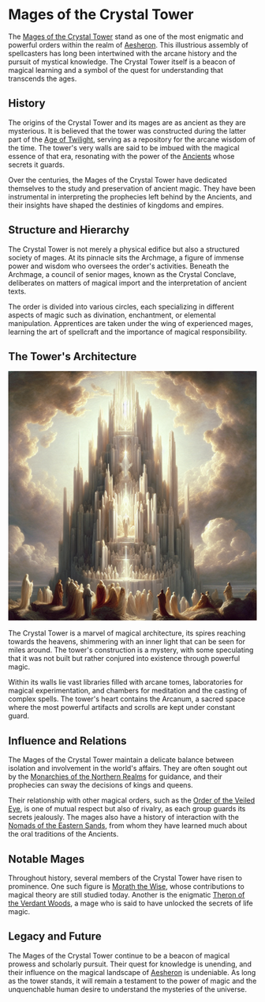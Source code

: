 # Mages of the Crystal Tower

The [Mages of the Crystal Tower](Mages%20of%20the%20Crystal%20Tower.md) stand as one of the most enigmatic and powerful orders within the realm of [Aesheron](Aesheron.md). This illustrious assembly of spellcasters has long been intertwined with the arcane history and the pursuit of mystical knowledge. The Crystal Tower itself is a beacon of magical learning and a symbol of the quest for understanding that transcends the ages.

## History

The origins of the Crystal Tower and its mages are as ancient as they are mysterious. It is believed that the tower was constructed during the latter part of the [Age of Twilight](Age%20of%20Twilight.md), serving as a repository for the arcane wisdom of the time. The tower's very walls are said to be imbued with the magical essence of that era, resonating with the power of the [Ancients](Ancients.md) whose secrets it guards.

Over the centuries, the Mages of the Crystal Tower have dedicated themselves to the study and preservation of ancient magic. They have been instrumental in interpreting the prophecies left behind by the Ancients, and their insights have shaped the destinies of kingdoms and empires.

## Structure and Hierarchy

The Crystal Tower is not merely a physical edifice but also a structured society of mages. At its pinnacle sits the Archmage, a figure of immense power and wisdom who oversees the order's activities. Beneath the Archmage, a council of senior mages, known as the Crystal Conclave, deliberates on matters of magical import and the interpretation of ancient texts.

The order is divided into various circles, each specializing in different aspects of magic such as divination, enchantment, or elemental manipulation. Apprentices are taken under the wing of experienced mages, learning the art of spellcraft and the importance of magical responsibility.

## The Tower's Architecture

![The Tower's Architecture](../../images/Mages%20of%20the%20Crystal%20Tower_S_The%20Tower's%20Architecture.png)

The Crystal Tower is a marvel of magical architecture, its spires reaching towards the heavens, shimmering with an inner light that can be seen for miles around. The tower's construction is a mystery, with some speculating that it was not built but rather conjured into existence through powerful magic.

Within its walls lie vast libraries filled with arcane tomes, laboratories for magical experimentation, and chambers for meditation and the casting of complex spells. The tower's heart contains the Arcanum, a sacred space where the most powerful artifacts and scrolls are kept under constant guard.

## Influence and Relations

The Mages of the Crystal Tower maintain a delicate balance between isolation and involvement in the world's affairs. They are often sought out by the [Monarchies of the Northern Realms](Monarchies%20of%20the%20Northern%20Realms.md) for guidance, and their prophecies can sway the decisions of kings and queens.

Their relationship with other magical orders, such as the [Order of the Veiled Eye](Order%20of%20the%20Veiled%20Eye.md), is one of mutual respect but also of rivalry, as each group guards its secrets jealously. The mages also have a history of interaction with the [Nomads of the Eastern Sands](Nomads%20of%20the%20Eastern%20Sands.md), from whom they have learned much about the oral traditions of the Ancients.

## Notable Mages

Throughout history, several members of the Crystal Tower have risen to prominence. One such figure is [Morath the Wise](Morath%20the%20Wise.md), whose contributions to magical theory are still studied today. Another is the enigmatic [Theron of the Verdant Woods](Theron%20of%20the%20Verdant%20Woods.md), a mage who is said to have unlocked the secrets of life magic.

## Legacy and Future

The Mages of the Crystal Tower continue to be a beacon of magical prowess and scholarly pursuit. Their quest for knowledge is unending, and their influence on the magical landscape of [Aesheron](Aesheron.md) is undeniable. As long as the tower stands, it will remain a testament to the power of magic and the unquenchable human desire to understand the mysteries of the universe.